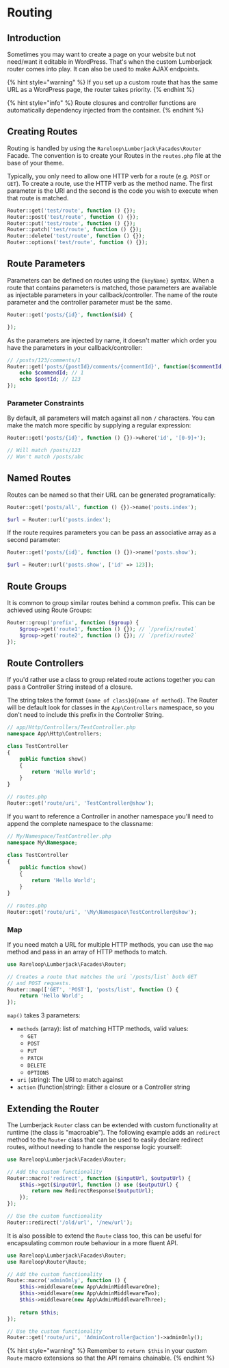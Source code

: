 # Routing

## Introduction

Sometimes you may want to create a page on your website but not need/want it editable in WordPress. That's when the custom Lumberjack router comes into play. It can also be used to make AJAX endpoints.

{% hint style="warning" %}
If you set up a custom route that has the same URL as a WordPress page, the router takes priority.
{% endhint %}

{% hint style="info" %}
Route closures and controller functions are automatically dependency injected from the container.
{% endhint %}

## Creating Routes

Routing is handled by using the `Rareloop\Lumberjack\Facades\Router` Facade. The convention is to create your Routes in the `routes.php` file at the base of your theme.

Typically, you only need to allow one HTTP verb for a route \(e.g. `POST` or `GET`\). To create a route, use the HTTP verb as the method name. The first parameter is the URI and the second is the code you wish to execute when that route is matched.

```php
Router::get('test/route', function () {});
Router::post('test/route', function () {});
Router::put('test/route', function () {});
Router::patch('test/route', function () {});
Router::delete('test/route', function () {});
Router::options('test/route', function () {});
```

## Route Parameters

Parameters can be defined on routes using the `{keyName}` syntax. When a route that contains parameters is matched, those parameters are available as injectable parameters in your callback/controller. The name of the route parameter and the controller parameter must be the same.

```php
Router::get('posts/{id}', function($id) {

});
```

As the parameters are injected by name, it doesn't matter which order you have the parameters in your callback/controller:

```php
// /posts/123/comments/1
Router::get('posts/{postId}/comments/{commentId}', function($commentId, $postId) {
    echo $commendId; // 1
    echo $postId; // 123
});
```

### Parameter Constraints

By default, all parameters will match against all non `/` characters. You can make the match more specific by supplying a regular expression:

```php
Router::get('posts/{id}', function () {})->where('id', '[0-9]+');

// Will match /posts/123
// Won't match /posts/abc
```

## Named Routes

Routes can be named so that their URL can be generated programatically:

```php
Router::get('posts/all', function () {})->name('posts.index');

$url = Router::url('posts.index');
```

If the route requires parameters you can be pass an associative array as a second parameter:

```php
Router::get('posts/{id}', function () {})->name('posts.show');

$url = Router::url('posts.show', ['id' => 123]);
```

## Route Groups

It is common to group similar routes behind a common prefix. This can be achieved using Route Groups:

```php
Router::group('prefix', function ($group) {
    $group->get('route1', function () {}); // `/prefix/route1`
    $group->get('route2', function () {}); // `/prefix/route2`
});
```

## Route Controllers

If you'd rather use a class to group related route actions together you can pass a Controller String instead of a closure.

The string takes the format `{name of class}@{name of method}`. The Router will be default look for classes in the `App\Controllers` namespace, so you don't need to include this prefix in the Controller String.

```php
// app/Http/Controllers/TestController.php
namespace App\Http\Controllers;

class TestController
{
    public function show()
    {
        return 'Hello World';
    }
}

// routes.php
Router::get('route/uri', 'TestController@show');
```

If you want to reference a Controller in another namespace you'll need to append the complete namespace to the classname:

```php
// My/Namespace/TestController.php
namespace My\Namespace;

class TestController
{
    public function show()
    {
        return 'Hello World';
    }
}

// routes.php
Router::get('route/uri', '\My\Namespace\TestController@show');
```

### **Map**

If you need match a URL for multiple HTTP methods, you can use the `map` method and pass in an array of HTTP methods to match.

```php
use Rareloop\Lumberjack\Facades\Router;

// Creates a route that matches the uri `/posts/list` both GET
// and POST requests.
Router::map(['GET', 'POST'], 'posts/list', function () {
    return 'Hello World';
});
```

`map()` takes 3 parameters:

* `methods` \(array\): list of matching HTTP methods, valid values:
  * `GET`
  * `POST`
  * `PUT`
  * `PATCH`
  * `DELETE`
  * `OPTIONS`
* `uri` \(string\): The URI to match against
* `action` \(function\|string\): Either a closure or a Controller string

## Extending the Router

The Lumberjack `Router` class can be extended with custom functionality at runtime \(the class is "macroable"\). The following example adds an `redirect` method to the `Router` class that can be used to easily declare redirect routes, without needing to handle the response logic yourself:

```php
use Rareloop\Lumberjack\Facades\Router;

// Add the custom functionality
Router::macro('redirect', function ($inputUrl, $outputUrl) {
    $this->get($inputUrl, function () use ($outputUrl) {
        return new RedirectResponse($outputUrl);
    });
});

// Use the custom functionality
Router::redirect('/old/url', '/new/url');
```

It is also possible to extend the `Route` class too, this can be useful for encapsulating common route behaviour in a more fluent API.

```php
use Rareloop\Lumberjack\Facades\Router;
use Rareloop\Router\Route;

// Add the custom functionality
Route::macro('adminOnly', function () {
    $this->middleware(new App\AdminMiddlewareOne);
    $this->middleware(new App\AdminMiddlewareTwo);
    $this->middleware(new App\AdminMiddlewareThree);
    
    return $this;
});

// Use the custom functionality
Router::get('route/uri', 'AdminController@action')->adminOnly();
```

{% hint style="warning" %}
Remember to `return $this` in your custom `Route` macro extensions so that the API remains chainable.
{% endhint %}

